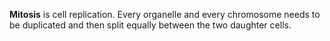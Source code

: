 **Mitosis** is cell replication. Every organelle and every chromosome needs to be duplicated and then split equally between the two daughter cells.